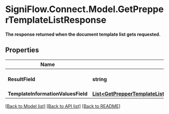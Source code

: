 # SigniFlow.Connect.Model.GetPrepperTemplateListResponse
#### The response returned when the document template list gets requested.

## Properties

Name | Type | Description | Notes
------------ | ------------- | ------------- | -------------
**ResultField** | **string** | Displays the result of the call. | 
**TemplateInformationValuesField** | [**List&lt;GetPrepperTemplateListResponseTemplateInformationValuesField&gt;**](GetPrepperTemplateListResponseTemplateInformationValuesField.md) |  | 

[[Back to Model list]](../README.md#documentation-for-models) [[Back to API list]](../README.md#documentation-for-api-endpoints) [[Back to README]](../README.md)

